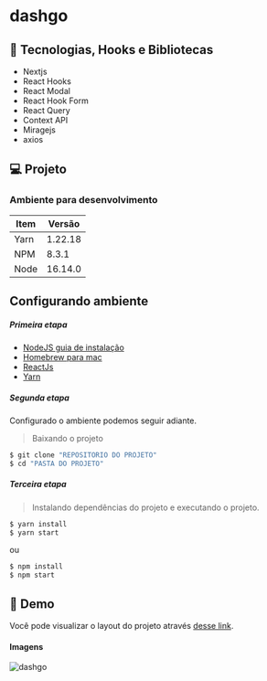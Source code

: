 # dashgo



 ## 🚀 Tecnologias, Hooks e Bibliotecas
 - Nextjs
 - React Hooks
 - React Modal
 - React Hook Form
 - React Query
 - Context API
 - Miragejs
 - axios
 
 ## 💻 Projeto
 
### Ambiente para desenvolvimento 

| Item | Versão |
| ------ | ------ |
| Yarn | 1.22.18 |
| NPM | 8.3.1 |
| Node | 16.14.0 |

## Configurando ambiente

##### Primeira etapa
- [NodeJS guia de instalação](https://nodejs.org/en/download/package-manager/ "Instalação")
- [Homebrew para mac](https://brew.sh/index_pt-br "Instalação")
- [ReactJs ](https://reactjs.org/docs/create-a-new-react-app.html "Instalação")
- [Yarn ](https://classic.yarnpkg.com/lang/en/docs/install/#debian-stable")


##### Segunda etapa

Configurado o ambiente podemos seguir adiante.

> Baixando o projeto
```sh
$ git clone "REPOSITORIO DO PROJETO"
$ cd "PASTA DO PROJETO"
```


##### Terceira etapa
> Instalando dependências do projeto e executando o projeto.
```sh
$ yarn install
$ yarn start
```
ou
```sh
$ npm install
$ npm start
```

## 🔖 Demo

Você pode visualizar o layout do projeto através [desse link](https://dashgo-tan-xi.vercel.app/dashboard). 

#### Imagens

![dashgo](https://user-images.githubusercontent.com/85263053/177009854-5b681629-bf2c-419e-8658-74c2bd134e70.png)

